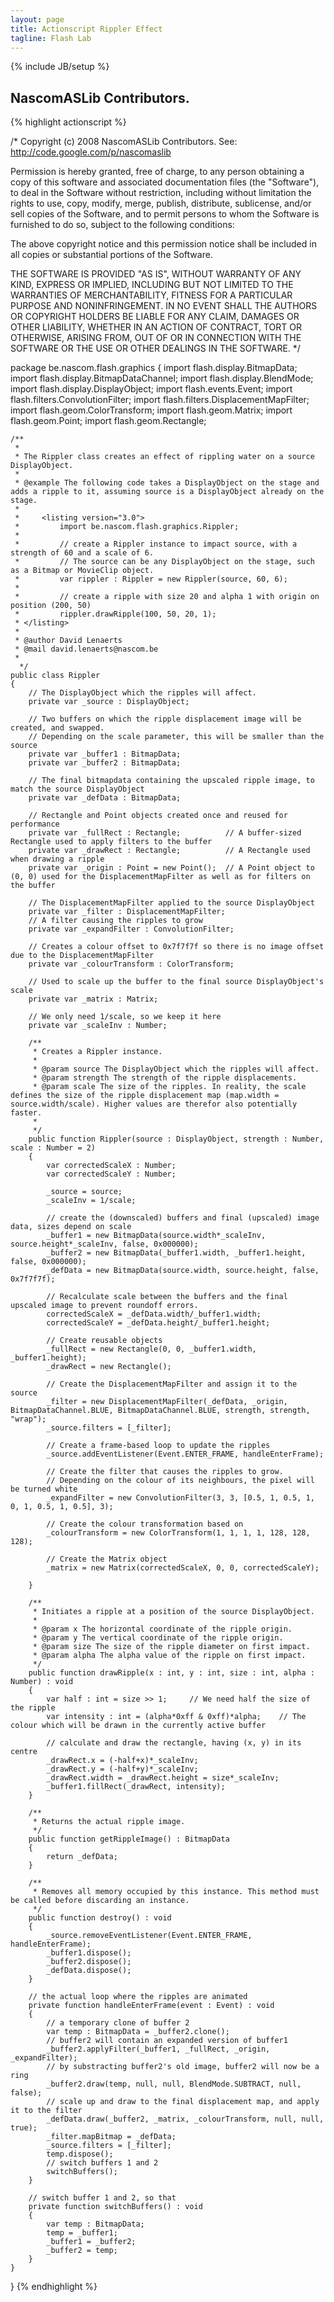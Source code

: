 ```yaml
---
layout: page
title: Actionscript Rippler Effect
tagline: Flash Lab
---
```

{% include JB/setup %}

## NascomASLib Contributors.

{% highlight actionscript %}

/*
Copyright (c) 2008 NascomASLib Contributors.  See:
    http://code.google.com/p/nascomaslib

Permission is hereby granted, free of charge, to any person obtaining a copy
of this software and associated documentation files (the "Software"), to deal
in the Software without restriction, including without limitation the rights
to use, copy, modify, merge, publish, distribute, sublicense, and/or sell
copies of the Software, and to permit persons to whom the Software is
furnished to do so, subject to the following conditions:

The above copyright notice and this permission notice shall be included in
all copies or substantial portions of the Software.

THE SOFTWARE IS PROVIDED "AS IS", WITHOUT WARRANTY OF ANY KIND, EXPRESS OR
IMPLIED, INCLUDING BUT NOT LIMITED TO THE WARRANTIES OF MERCHANTABILITY,
FITNESS FOR A PARTICULAR PURPOSE AND NONINFRINGEMENT. IN NO EVENT SHALL THE
AUTHORS OR COPYRIGHT HOLDERS BE LIABLE FOR ANY CLAIM, DAMAGES OR OTHER
LIABILITY, WHETHER IN AN ACTION OF CONTRACT, TORT OR OTHERWISE, ARISING FROM,
OUT OF OR IN CONNECTION WITH THE SOFTWARE OR THE USE OR OTHER DEALINGS IN
THE SOFTWARE.
*/

package be.nascom.flash.graphics
{
    import flash.display.BitmapData;
    import flash.display.BitmapDataChannel;
    import flash.display.BlendMode;
    import flash.display.DisplayObject;
    import flash.events.Event;
    import flash.filters.ConvolutionFilter;
    import flash.filters.DisplacementMapFilter;
    import flash.geom.ColorTransform;
    import flash.geom.Matrix;
    import flash.geom.Point;
    import flash.geom.Rectangle;
    
    /** 
     * 
     * The Rippler class creates an effect of rippling water on a source DisplayObject.
     * 
     * @example The following code takes a DisplayObject on the stage and adds a ripple to it, assuming source is a DisplayObject already on the stage.
     * 
     *     <listing version="3.0">
     *         import be.nascom.flash.graphics.Rippler;
     *         
     *         // create a Rippler instance to impact source, with a strength of 60 and a scale of 6.
     *         // The source can be any DisplayObject on the stage, such as a Bitmap or MovieClip object.
     *         var rippler : Rippler = new Rippler(source, 60, 6);
     * 
     *         // create a ripple with size 20 and alpha 1 with origin on position (200, 50)
     *         rippler.drawRipple(100, 50, 20, 1);
     * </listing>
     * 
     * @author David Lenaerts
     * @mail david.lenaerts@nascom.be
     * 
      */
    public class Rippler
    {
        // The DisplayObject which the ripples will affect.
        private var _source : DisplayObject;
        
        // Two buffers on which the ripple displacement image will be created, and swapped.
        // Depending on the scale parameter, this will be smaller than the source
        private var _buffer1 : BitmapData;
        private var _buffer2 : BitmapData;
        
        // The final bitmapdata containing the upscaled ripple image, to match the source DisplayObject
        private var _defData : BitmapData;
        
        // Rectangle and Point objects created once and reused for performance
        private var _fullRect : Rectangle; 			// A buffer-sized Rectangle used to apply filters to the buffer
        private var _drawRect : Rectangle;			// A Rectangle used when drawing a ripple
        private var _origin : Point = new Point();	// A Point object to (0, 0) used for the DisplacementMapFilter as well as for filters on the buffer
        
        // The DisplacementMapFilter applied to the source DisplayObject
        private var _filter : DisplacementMapFilter;
        // A filter causing the ripples to grow
        private var _expandFilter : ConvolutionFilter;
        
        // Creates a colour offset to 0x7f7f7f so there is no image offset due to the DisplacementMapFilter
        private var _colourTransform : ColorTransform;
        
        // Used to scale up the buffer to the final source DisplayObject's scale
        private var _matrix : Matrix;
        
        // We only need 1/scale, so we keep it here
        private var _scaleInv : Number;
        
        /**
         * Creates a Rippler instance.
         * 
         * @param source The DisplayObject which the ripples will affect.
         * @param strength The strength of the ripple displacements.
         * @param scale The size of the ripples. In reality, the scale defines the size of the ripple displacement map (map.width = source.width/scale). Higher values are therefor also potentially faster.
         * 
         */
        public function Rippler(source : DisplayObject, strength : Number, scale : Number = 2)
        {
            var correctedScaleX : Number;
            var correctedScaleY : Number;
            
            _source = source;
            _scaleInv = 1/scale;
            
            // create the (downscaled) buffers and final (upscaled) image data, sizes depend on scale
            _buffer1 = new BitmapData(source.width*_scaleInv, source.height*_scaleInv, false, 0x000000);
            _buffer2 = new BitmapData(_buffer1.width, _buffer1.height, false, 0x000000);
            _defData = new BitmapData(source.width, source.height, false, 0x7f7f7f);
            
            // Recalculate scale between the buffers and the final upscaled image to prevent roundoff errors.
            correctedScaleX = _defData.width/_buffer1.width;
            correctedScaleY = _defData.height/_buffer1.height;
            
            // Create reusable objects
            _fullRect = new Rectangle(0, 0, _buffer1.width, _buffer1.height);
            _drawRect = new Rectangle();
            
            // Create the DisplacementMapFilter and assign it to the source
            _filter = new DisplacementMapFilter(_defData, _origin, BitmapDataChannel.BLUE, BitmapDataChannel.BLUE, strength, strength, "wrap");
            _source.filters = [_filter];
            
            // Create a frame-based loop to update the ripples
            _source.addEventListener(Event.ENTER_FRAME, handleEnterFrame);
            
            // Create the filter that causes the ripples to grow.
            // Depending on the colour of its neighbours, the pixel will be turned white
            _expandFilter = new ConvolutionFilter(3, 3, [0.5, 1, 0.5, 1, 0, 1, 0.5, 1, 0.5], 3);
            
            // Create the colour transformation based on 
            _colourTransform = new ColorTransform(1, 1, 1, 1, 128, 128, 128);
            
            // Create the Matrix object
            _matrix = new Matrix(correctedScaleX, 0, 0, correctedScaleY);
            
        }
        
        /**
         * Initiates a ripple at a position of the source DisplayObject.
         * 
         * @param x The horizontal coordinate of the ripple origin.
         * @param y The vertical coordinate of the ripple origin.
         * @param size The size of the ripple diameter on first impact.
         * @param alpha The alpha value of the ripple on first impact.
         */
        public function drawRipple(x : int, y : int, size : int, alpha : Number) : void
        {
        	var half : int = size >> 1;		// We need half the size of the ripple
            var intensity : int = (alpha*0xff & 0xff)*alpha;	// The colour which will be drawn in the currently active buffer
            
            // calculate and draw the rectangle, having (x, y) in its centre
            _drawRect.x = (-half+x)*_scaleInv;	
            _drawRect.y = (-half+y)*_scaleInv;
            _drawRect.width = _drawRect.height = size*_scaleInv;
            _buffer1.fillRect(_drawRect, intensity);
        }
        
       	/**
       	 * Returns the actual ripple image.
       	 */
        public function getRippleImage() : BitmapData
        {
        	return _defData;
        }
        
        /**
         * Removes all memory occupied by this instance. This method must be called before discarding an instance.
         */
        public function destroy() : void
        {
            _source.removeEventListener(Event.ENTER_FRAME, handleEnterFrame);
            _buffer1.dispose();
            _buffer2.dispose();
            _defData.dispose();
        }
        
        // the actual loop where the ripples are animated
        private function handleEnterFrame(event : Event) : void
        {
        	// a temporary clone of buffer 2
            var temp : BitmapData = _buffer2.clone();
            // buffer2 will contain an expanded version of buffer1
            _buffer2.applyFilter(_buffer1, _fullRect, _origin, _expandFilter);
            // by substracting buffer2's old image, buffer2 will now be a ring
            _buffer2.draw(temp, null, null, BlendMode.SUBTRACT, null, false);
            // scale up and draw to the final displacement map, and apply it to the filter
            _defData.draw(_buffer2, _matrix, _colourTransform, null, null, true);
            _filter.mapBitmap = _defData;
            _source.filters = [_filter];
            temp.dispose();
            // switch buffers 1 and 2
            switchBuffers();
        }
        
        // switch buffer 1 and 2, so that 
        private function switchBuffers() : void
        {
            var temp : BitmapData;
            temp = _buffer1;
            _buffer1 = _buffer2;
            _buffer2 = temp;
        }
    }
}
{% endhighlight %}